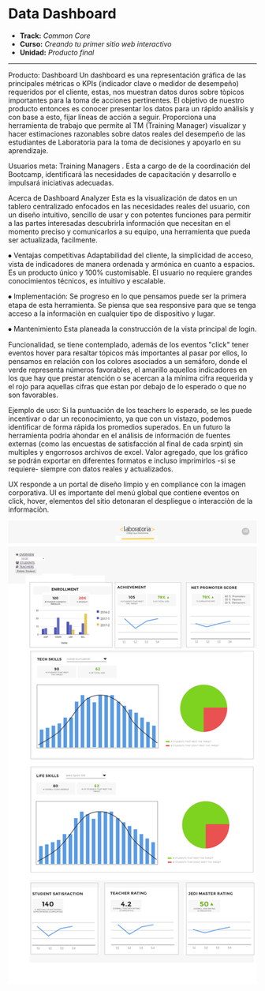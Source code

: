 # Data Dashboard

* **Track:** _Common Core_
* **Curso:** _Creando tu primer sitio web interactivo_
* **Unidad:** _Producto final_

***
Producto:  Dashboard
Un dashboard es una representación gráfica de las principales métricas o KPIs (indicador clave o medidor de desempeño) requeridos por el cliente,   estas, nos muestran datos duros  sobre tòpicos importantes para la toma de acciones pertinentes.
El objetivo de nuestro producto entonces es conocer presentar los datos para un rápido análisis y con base a esto, fijar líneas de acción a seguir.
Proporciona una herramienta de trabajo que permite al TM (Training Manager)  visualizar y hacer estimaciones razonables sobre datos reales del desempeño de las estudiantes de Laboratoria  para la toma de decisiones y apoyarlo en su aprendizaje.


Usuarios meta:
Training Managers . Esta a cargo de de la coordinación del Bootcamp, identificará las necesidades de capacitación y desarrollo e impulsará iniciativas adecuadas.

Acerca de Dashboard Analyzer
Esta es la visualización de datos en un tablero centralizado enfocados en las necesidades reales del usuario, con un diseño intuitivo, sencillo de usar  y con potentes funciones para permitir a las partes interesadas descubrirla información que necesitan en el momento preciso  y comunicarlos a su equipo, una  herramienta que pueda ser actualizada, facilmente.

⦁ Ventajas competitivas
Adaptabilidad del cliente, la simplicidad de acceso, vista de indicadores de manera ordenada y armónica en cuanto a espacios.
Es un producto único y 100% customisable.
El usuario no requiere grandes  conocimientos técnicos,  es intuitivo y escalable.

⦁  Implementación:
Se progreso en lo que pensamos puede ser la primera etapa de esta herramienta.
Se piensa que sea responsive para que se tenga acceso a la informaciòn en cualquier tipo de dispositivo y lugar.

⦁	Mantenimiento
Esta planeada la construcción de la vista principal de login.

Funcionalidad, se tiene contemplado, además de los eventos "click" tener eventos hover para resaltar tópicos más importantes al pasar por ellos, lo pensamos en relación con los colores asociados a un semáforo, donde el verde representa números favorables, el amarillo aquellos indicadores en los que hay que prestar atención o se acercan a la mínima cifra requerida y el rojo para aquellas cifras que estan por debajo de lo esperado o que no son favorables.

Ejemplo de uso: Si la puntuación de los teachers  lo esperado, se les puede incentivar  o dar un reconocimiento, ya que con un vistazo, podemos identificar de forma rápida los promedios superados.
En un futuro la herramienta podría ahondar en el análisis de información de fuentes externas (como las encuestas de satisfacción al final de cada srpint) sin multiples y engorrosos archivos de excel.
Valor agregado, que los gráfico se podrán exportar en diferentes formatos e incluso imprimirlos -si se requiere- siempre con datos reales y actualizados.

UX responde a un portal de diseño limpio y en compliance con la imagen corporativa.
UI es importante del menú global que contiene eventos on click, hover, elementos del sitio detonaran el despliegue o interacciòn de la informaciòn.


![sketch](./assets/images/sketch_data-dashboardr2.png)

